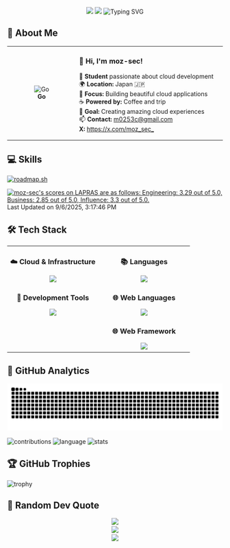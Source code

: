 <div align="center">
  <img src="https://user-images.githubusercontent.com/74038190/212284100-561aa473-3905-4a80-b561-0d28506553ee.gif" width="900">

  <img src="https://capsule-render.vercel.app/api?type=waving&color=gradient&customColorList=0,2,2,5,30&height=150&section=header&animation=twinkling" />

  <img src="https://readme-typing-svg.herokuapp.com?font=Fira+Code&size=24&duration=3000&pause=5000&color=185DF7&width=435&lines=%F0%9F%96%90%EF%B8%8F+Stop+reading%2C+start+doing" alt="Typing SVG" />
</div>

## 🌟 **About Me**

<div align="center">

<table>
<tr>
<td width="200" align="center">
<img src="https://skillicons.dev/icons?i=go" width="100" height="100" alt="Go" />
<br><strong>Go</strong>
</td>
<td width="400" align="left">

### 👋 **Hi, I'm moz-sec!**

🚀 **Student** passionate about cloud development<br>
🌍 **Location:** Japan 🇯🇵<br>
💼 **Focus:** Building beautiful cloud applications<br>
☕ **Powered by:** Coffee and trip<br>
🎯 **Goal:** Creating amazing cloud experiences<br>
📫 **Contact:** <m0253c@gmail.com><br>
**X:** <https://x.com/moz_sec_>

</td>
</tr>
</table>
</div>

## 💻 **Skills**

[![roadmap.sh](https://api.roadmap.sh/v1-badge/tall/652c9c4ff43a58c923d43405?variant=dark)](https://roadmap.sh)

<!--START_SECTION:lapras-card-->
<p ><a href="https://lapras.com/public/moz-sec" target="_blank" rel="noopener noreferrer"><img alt="moz-sec's scores on LAPRAS are as follows: Engineering: 3.29 out of 5.0, Business: 2.85 out of 5.0, Influence: 3.3 out of 5.0." src="https://lapras-card-generator.vercel.app/api/svg?e=3.29&b=2.85&i=3.3&b1=%23020e27&b2=%230e5593&i1=%2303102f&i2=%231688bf&l=en" width="400" ></a>  
Last Updated on 9/6/2025, 3:17:46 PM</p>
<!--END_SECTION:lapras-card-->

## 🛠️ **Tech Stack**

<table align="center">
<tr>
<td width="50%" align="center" valign="top">

### ☁️ **Cloud & Infrastructure**

<img src="https://skillicons.dev/icons?i=aws,gcp,linux,docker,kubernetes" />

### 🔧 **Development Tools**

<img src="https://skillicons.dev/icons?i=vscode,git,github,notion" />

</td>

<td width="50%" align="center" valign="top">

### 📚  **Languages**

<img src="https://skillicons.dev/icons?i=c,java,python,go,rust" />

### 🌐  **Web Languages**

<img src="https://skillicons.dev/icons?i=html,css,js,ts,php" />

### 🌐  **Web Framework**

<img src="https://skillicons.dev/icons?i=nextjs,react,tailwind,express,fastapi">

</td>
</tr>
</table>

## 🔬 **GitHub Analytics**

![github-contribution-grid-snake](https://raw.githubusercontent.com/moz-sec/moz-sec/output/github-contribution-grid-snake.svg)

![contributions](http://github-profile-summary-cards.vercel.app/api/cards/profile-details?username=moz-sec&theme=blueberry)
![language](http://github-profile-summary-cards.vercel.app/api/cards/repos-per-language?username=moz-sec&theme=blueberry)
![stats](http://github-profile-summary-cards.vercel.app/api/cards/stats?username=moz-sec&theme=blueberry)

## 🏆 **GitHub Trophies**

![trophy](https://github-profile-trophy.vercel.app/?username=moz-sec&theme=onedark&title=MultiLanguage,Commits,PullRequest,Repositories,Stars,Issues,Experience)

## 💭 **Random Dev Quote**

<div align="center">
  <img src="https://quotes-github-readme.vercel.app/api?type=horizontal&theme=transparent" />
</div>

<div align="center">
  <img src="https://capsule-render.vercel.app/api?type=waving&color=gradient&customColorList=0,2,2,5,30&height=120&section=footer&animation=twinkling" />
</div>

<div align="center">
  <img src="https://user-images.githubusercontent.com/74038190/212284115-f47cd8ff-2ffb-4b04-b5bf-4d1c14c0247f.gif" width="1000">
</div>
